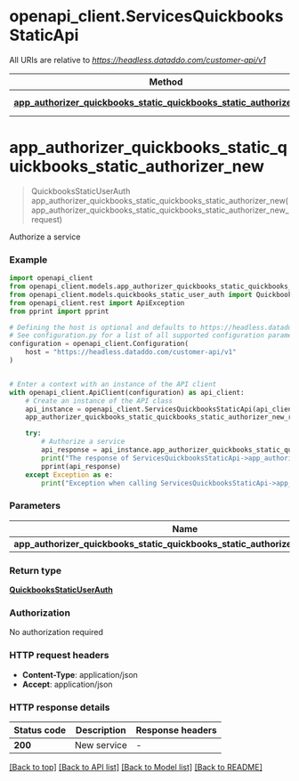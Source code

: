# openapi_client.ServicesQuickbooksStaticApi

All URIs are relative to *https://headless.dataddo.com/customer-api/v1*

Method | HTTP request | Description
------------- | ------------- | -------------
[**app_authorizer_quickbooks_static_quickbooks_static_authorizer_new**](ServicesQuickbooksStaticApi.md#app_authorizer_quickbooks_static_quickbooks_static_authorizer_new) | **POST** /services/quickbooks_static | Authorize a service


# **app_authorizer_quickbooks_static_quickbooks_static_authorizer_new**
> QuickbooksStaticUserAuth app_authorizer_quickbooks_static_quickbooks_static_authorizer_new(app_authorizer_quickbooks_static_quickbooks_static_authorizer_new_request)

Authorize a service

### Example


```python
import openapi_client
from openapi_client.models.app_authorizer_quickbooks_static_quickbooks_static_authorizer_new_request import AppAuthorizerQuickbooksStaticQuickbooksStaticAuthorizerNewRequest
from openapi_client.models.quickbooks_static_user_auth import QuickbooksStaticUserAuth
from openapi_client.rest import ApiException
from pprint import pprint

# Defining the host is optional and defaults to https://headless.dataddo.com/customer-api/v1
# See configuration.py for a list of all supported configuration parameters.
configuration = openapi_client.Configuration(
    host = "https://headless.dataddo.com/customer-api/v1"
)


# Enter a context with an instance of the API client
with openapi_client.ApiClient(configuration) as api_client:
    # Create an instance of the API class
    api_instance = openapi_client.ServicesQuickbooksStaticApi(api_client)
    app_authorizer_quickbooks_static_quickbooks_static_authorizer_new_request = openapi_client.AppAuthorizerQuickbooksStaticQuickbooksStaticAuthorizerNewRequest() # AppAuthorizerQuickbooksStaticQuickbooksStaticAuthorizerNewRequest | 

    try:
        # Authorize a service
        api_response = api_instance.app_authorizer_quickbooks_static_quickbooks_static_authorizer_new(app_authorizer_quickbooks_static_quickbooks_static_authorizer_new_request)
        print("The response of ServicesQuickbooksStaticApi->app_authorizer_quickbooks_static_quickbooks_static_authorizer_new:\n")
        pprint(api_response)
    except Exception as e:
        print("Exception when calling ServicesQuickbooksStaticApi->app_authorizer_quickbooks_static_quickbooks_static_authorizer_new: %s\n" % e)
```



### Parameters


Name | Type | Description  | Notes
------------- | ------------- | ------------- | -------------
 **app_authorizer_quickbooks_static_quickbooks_static_authorizer_new_request** | [**AppAuthorizerQuickbooksStaticQuickbooksStaticAuthorizerNewRequest**](AppAuthorizerQuickbooksStaticQuickbooksStaticAuthorizerNewRequest.md)|  | 

### Return type

[**QuickbooksStaticUserAuth**](QuickbooksStaticUserAuth.md)

### Authorization

No authorization required

### HTTP request headers

 - **Content-Type**: application/json
 - **Accept**: application/json

### HTTP response details

| Status code | Description | Response headers |
|-------------|-------------|------------------|
**200** | New service |  -  |

[[Back to top]](#) [[Back to API list]](../README.md#documentation-for-api-endpoints) [[Back to Model list]](../README.md#documentation-for-models) [[Back to README]](../README.md)

